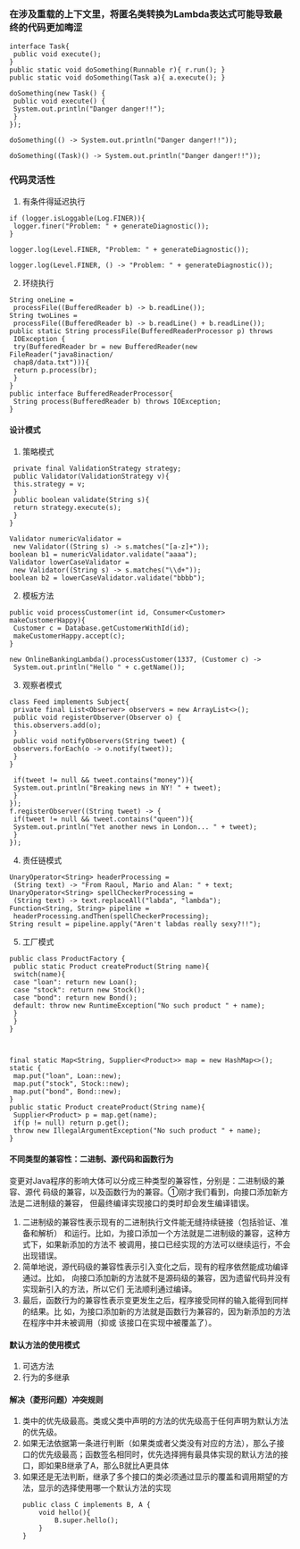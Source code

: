 ### 在涉及重载的上下文里，将匿名类转换为Lambda表达式可能导致最终的代码更加晦涩
```
interface Task{ 
 public void execute(); 
} 
public static void doSomething(Runnable r){ r.run(); } 
public static void doSomething(Task a){ a.execute(); }

doSomething(new Task() { 
 public void execute() { 
 System.out.println("Danger danger!!"); 
 } 
});

doSomething(() -> System.out.println("Danger danger!!"));

doSomething((Task)() -> System.out.println("Danger danger!!"));

```

### 代码灵活性
1. 有条件得延迟执行
```
if (logger.isLoggable(Log.FINER)){ 
 logger.finer("Problem: " + generateDiagnostic()); 
}

logger.log(Level.FINER, "Problem: " + generateDiagnostic());

logger.log(Level.FINER, () -> "Problem: " + generateDiagnostic());
```

2. 环绕执行
```
String oneLine = 
 processFile((BufferedReader b) -> b.readLine()); 
String twoLines = 
 processFile((BufferedReader b) -> b.readLine() + b.readLine()); 
public static String processFile(BufferedReaderProcessor p) throws 
 IOException { 
 try(BufferedReader br = new BufferedReader(new FileReader("java8inaction/ 
 chap8/data.txt"))){ 
 return p.process(br); 
 } 
} 
public interface BufferedReaderProcessor{ 
 String process(BufferedReader b) throws IOException; 
}
```

#### 设计模式
1. 策略模式
```
 private final ValidationStrategy strategy; 
 public Validator(ValidationStrategy v){ 
 this.strategy = v; 
 } 
 public boolean validate(String s){ 
 return strategy.execute(s); 
 } 
}

Validator numericValidator = 
 new Validator((String s) -> s.matches("[a-z]+")); 
boolean b1 = numericValidator.validate("aaaa"); 
Validator lowerCaseValidator = 
 new Validator((String s) -> s.matches("\\d+")); 
boolean b2 = lowerCaseValidator.validate("bbbb");
```

2. 模板方法
```
public void processCustomer(int id, Consumer<Customer> makeCustomerHappy){ 
 Customer c = Database.getCustomerWithId(id); 
 makeCustomerHappy.accept(c); 
}

new OnlineBankingLambda().processCustomer(1337, (Customer c) -> 
 System.out.println("Hello " + c.getName());
```

3. 观察者模式
```
class Feed implements Subject{ 
 private final List<Observer> observers = new ArrayList<>(); 
 public void registerObserver(Observer o) { 
 this.observers.add(o); 
 } 
 public void notifyObservers(String tweet) { 
 observers.forEach(o -> o.notify(tweet)); 
 } 
}

 if(tweet != null && tweet.contains("money")){ 
 System.out.println("Breaking news in NY! " + tweet); 
 } 
}); 
f.registerObserver((String tweet) -> { 
 if(tweet != null && tweet.contains("queen")){ 
 System.out.println("Yet another news in London... " + tweet); 
 } 
});
```


4. 责任链模式
```
UnaryOperator<String> headerProcessing =
 (String text) -> "From Raoul, Mario and Alan: " + text;
UnaryOperator<String> spellCheckerProcessing = 
 (String text) -> text.replaceAll("labda", "lambda"); 
Function<String, String> pipeline = 
 headerProcessing.andThen(spellCheckerProcessing); 
String result = pipeline.apply("Aren't labdas really sexy?!!");
```

5. 工厂模式
```
public class ProductFactory { 
 public static Product createProduct(String name){ 
 switch(name){ 
 case "loan": return new Loan(); 
 case "stock": return new Stock(); 
 case "bond": return new Bond(); 
 default: throw new RuntimeException("No such product " + name); 
 } 
 } 
}



final static Map<String, Supplier<Product>> map = new HashMap<>(); 
static { 
 map.put("loan", Loan::new); 
 map.put("stock", Stock::new); 
 map.put("bond", Bond::new); 
}
public static Product createProduct(String name){ 
 Supplier<Product> p = map.get(name); 
 if(p != null) return p.get(); 
 throw new IllegalArgumentException("No such product " + name); 
}

```

#### 不同类型的兼容性：二进制、源代码和函数行为
变更对Java程序的影响大体可以分成三种类型的兼容性，分别是：二进制级的兼容、源代
码级的兼容，以及函数行为的兼容。①刚才我们看到，向接口添加新方法是二进制级的兼容，
但最终编译实现接口的类时却会发生编译错误。
1. 二进制级的兼容性表示现有的二进制执行文件能无缝持续链接（包括验证、准备和解析）
和运行。比如，为接口添加一个方法就是二进制级的兼容，这种方式下，如果新添加的方法不
被调用，接口已经实现的方法可以继续运行，不会出现错误。
2. 简单地说，源代码级的兼容性表示引入变化之后，现有的程序依然能成功编译通过。比如，
向接口添加新的方法就不是源码级的兼容，因为遗留代码并没有实现新引入的方法，所以它们
无法顺利通过编译。
3. 最后，函数行为的兼容性表示变更发生之后，程序接受同样的输入能得到同样的结果。比
如，为接口添加新的方法就是函数行为兼容的，因为新添加的方法在程序中并未被调用（抑或
该接口在实现中被覆盖了）。

#### 默认方法的使用模式
1. 可选方法
2. 行为的多继承


#### 解决（菱形问题）冲突规则
1. 类中的优先级最高。类或父类中声明的方法的优先级高于任何声明为默认方法的优先级。
2. 如果无法依据第一条进行判断（如果类或者父类没有对应的方法），那么子接口的优先级最高；函数签名相同时，优先选择拥有最具体实现的默认方法的接口，即如果B继承了A，那么B就比A更具体
3. 如果还是无法判断，继承了多个接口的类必须通过显示的覆盖和调用期望的方法，显示的选择使用哪一个默认方法的实现
    ```
   public class C implements B, A { 
        void hello(){
            B.super.hello();
        }
    }
    ```


